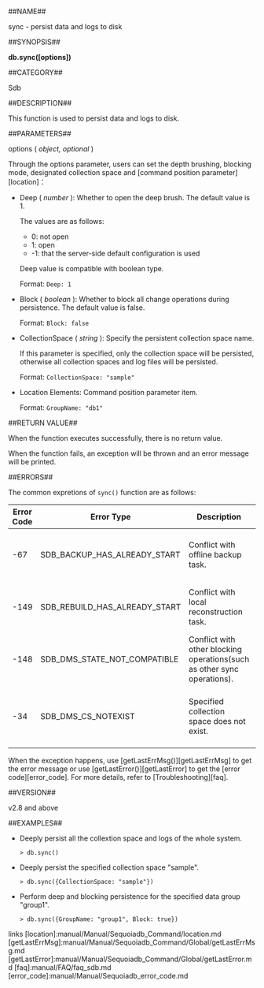 ##NAME##

sync - persist data and logs to disk

##SYNOPSIS##

**db.sync([options])**

##CATEGORY##

Sdb

##DESCRIPTION##

This function is used to persist data and logs to disk.

##PARAMETERS##

options ( *object, optional* )

Through the options parameter, users can set the depth brushing, blocking mode, designated collection space and [command position parameter][location]：

- Deep ( *number* ): Whether to open the deep brush. The default value is 1.

    The values are as follows:

    - 0: not open
    - 1: open
    - -1: that the server-side default configuration is used

    Deep value is compatible with boolean type.

    Format: `Deep: 1`

- Block ( *boolean* ): Whether to block all change operations during persistence. The default value is false.

    Format: `Block: false`

- CollectionSpace ( *string* ): Specify the persistent collection space name.

    If this parameter is specified, only the collection space will be persisted, otherwise all collection spaces and log files will be persisted.

    Format: `CollectionSpace: "sample"`

-  Location Elements: Command position parameter item.
  
    Format: `GroupName: "db1"`

##RETURN VALUE##

When the function executes successfully, there is no return value.

When the function fails, an exception will be thrown and an error message will be printed.

##ERRORS##

The common expretions of `sync()` function are as follows:

| Error Code | Error Type | Description | Solution |
| ------ | ------ | --- | ------ |
| -67    | SDB_BACKUP_HAS_ALREADY_START | Conflict with offline backup task. | Turn off 'blocking mode' and try again. |
|-149    | SDB_REBUILD_HAS_ALREADY_START | Conflict with local reconstruction task. | Turn off 'blocking mode' and try again. |
| -148   | SDB_DMS_STATE_NOT_COMPATIBLE | Conflict with other blocking operations(such as other sync operations). | Turn off 'blocking mode' and try again. |
| -34    | SDB_DMS_CS_NOTEXIST | Specified collection space does not exist. | Confirm whether the collection space exists. |	

When the exception happens, use [getLastErrMsg()][getLastErrMsg] to get the error message or use [getLastError()][getLastError] to get the [error code][error_code]. For more details, refer to [Troubleshooting][faq].

##VERSION##

v2.8 and above

##EXAMPLES##

- Deeply persist all the collextion space and logs of the whole system.

    ```lang-javascript
    > db.sync()
    ```

- Deeply persist the specified collection space "sample".

    ```lang-javascript
    > db.sync({CollectionSpace: "sample"})
    ```

- Perform deep and blocking persistence for the specified data group "group1".

    ```lang-javascript
    > db.sync({GroupName: "group1", Block: true})
    ```


[^_^]:
   links
[location]:manual/Manual/Sequoiadb_Command/location.md
[getLastErrMsg]:manual/Manual/Sequoiadb_Command/Global/getLastErrMsg.md
[getLastError]:manual/Manual/Sequoiadb_Command/Global/getLastError.md
[faq]:manual/FAQ/faq_sdb.md
[error_code]:manual/Manual/Sequoiadb_error_code.md